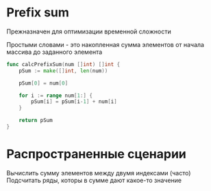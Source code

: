 # Prefix sum 

Прежназначен для оптимизации временной сложности 

Простыми словами - это накопленная сумма элементов от начала массива до заданного элемента

```go
func calcPrefixSum(num []int) []int {
	pSum := make([]int, len(num))

	pSum[0] = num[0]

	for i := range num[1:] {
		pSum[i] = pSum[i-1] + num[i]
	}

	return pSum
}

```

# Распространенные сценарии

Вычислить сумму элементов между двумя индексами (часто)
Подсчитать ряды, которы в сумме дают какое-то  значение
